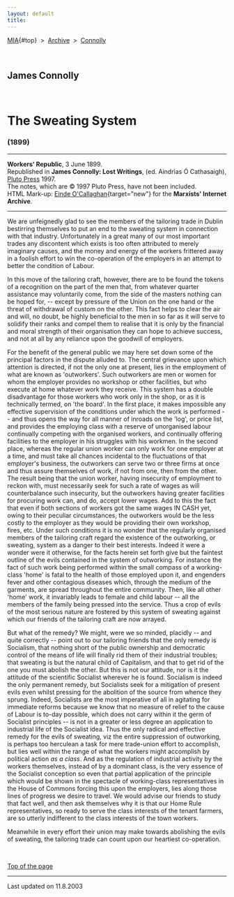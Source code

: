 ```yaml
---
layout: default
title: 
---
```

[MIA](../../../../index.htm){#top}  \> 
[Archive](../../../index.htm)  \>  [Connolly](../../index.htm)

 

## James Connolly

 

# The Sweating System

### (1899)

------------------------------------------------------------------------

**Workers' Republic**, 3 June 1899.\
Republished in **James Connolly: Lost Writings**, (ed. Aindrias Ó
Cathasaigh), [Pluto Press](http://www.plutobooks.com/) 1997.\
The notes, which are © 1997 Pluto Press, have not been included.\
HTML Mark-up: [Einde
O'Callaghan](../../../../admin/volunteers/biographies/eocallaghan.htm){target="new"}
for the **Marxists' Internet Archive**.

------------------------------------------------------------------------

We are unfeignedly glad to see the members of the tailoring trade in
Dublin bestirring themselves to put an end to the sweating system in
connection with that industry. Unfortunately in a great many of our most
important trades any discontent which exists is too often attributed to
merely imaginary causes, and the money and energy of the workers
frittered away in a foolish effort to win the co-operation of the
employers in an attempt to better the condition of Labour.

In this move of the tailoring craft, however, there are to be found the
tokens of a recognition on the part of the men that, from whatever
quarter assistance may voluntarily come, from the side of the masters
nothing can be hoped for, -- except by pressure of the Union on the one
hand or the threat of withdrawal of custom on the other. This fact helps
to clear the air and will, no doubt, be highly beneficial to the men in
so far as it will serve to solidify their ranks and compel them to
realise that it is only by the financial and moral strength of their
organisation they can hope to achieve success, and not at all by any
reliance upon the goodwill of employers.

For the benefit of the general public we may here set down some of the
principal factors in the dispute alluded to. The central grievance upon
which attention is directed, if not the only one at present, lies in the
employment of what are known as 'outworkers'. Such outworkers are men or
women for whom the employer provides no workshop or other facilities,
but who execute at home whatever work they receive. This system has a
double disadvantage for those workers who work only in the shop, or as
it is technically termed, on 'the board'. In the first place, it makes
impossible any effective supervision of the conditions under which the
work is performed -- and thus opens the way for all manner of inroads on
the 'log', or price list, and provides the employing class with a
reserve of unorganised labour continually competing with the organised
workers, and continually offering facilities to the employer in his
struggles with his workmen. In the second place, whereas the regular
union worker can only work for one employer at a time, and must take all
chances incidental to the fluctuations of that employer's business, the
outworkers can serve two or three firms at once and thus assure
themselves of work, if not from one, then from the other. The result
being that the union worker, having insecurity of employment to reckon
with, must necessarily seek for such a rate of wages as will
counterbalance such insecurity, but the outworkers having greater
facilities for procuring work can, and do, accept lower wages. Add to
this the fact that even if both sections of workers got the same wages
IN CASH yet, owing to their peculiar circumstances, the outworkers would
be the less costly to the employer as they would be providing their own
workshop, fires, etc. Under such conditions it is no wonder that the
regularly organised members of the tailoring craft regard the existence
of the outworking, or sweating, system as a danger to their best
interests. Indeed it were a wonder were it otherwise, for the facts
herein set forth give but the faintest outline of the evils contained in
the system of outworking. For instance the fact of such work being
performed within the small compass of a working-class 'home' is fatal to
the health of those employed upon it, and engenders fever and other
contagious diseases which, through the medium of the garments, are
spread throughout the entire community. Then, like all other 'home'
work, it invariably leads to female and child labour -- all the members
of the family being pressed into the service. Thus a crop of evils of
the most serious nature are fostered by this system of sweating against
which our friends of the tailoring craft are now arrayed.

But what of the remedy? We might, were we so minded, placidly -- and
quite correctly -- point out to our tailoring friends that the only
remedy is Socialism, that nothing short of the public ownership and
democratic control of the means of life will finally rid them of their
industrial troubles; that sweating is but the natural child of
Capitalism, and that to get rid of the one you must abolish the other.
But this is not our attitude, nor is it the attitude of the scientific
Socialist wherever he is found. Socialism is indeed the only permanent
remedy, but Socialists seek for a mitigation of present evils even
whilst pressing for the abolition of the source from whence they sprung.
Indeed, Socialists are the most imperative of all in agitating for
immediate reforms because we know that no measure of relief to the cause
of Labour is to-day possible, which does not carry within it the germ of
Socialist principles -- is not in a greater or less degree an
application to industrial life of the Socialist idea. Thus the only
radical and effective remedy for the evils of sweating, viz the entire
suppression of outworking, is perhaps too herculean a task for mere
trade-union effort to accomplish, but lies well within the range of what
the workers might accomplish by political action *as a class*. And as
the regulation of industrial activity by the workers themselves, instead
of by a dominant class, is the very essence of the Socialist conception
so even that partial application of the principle which would be shown
in the spectacle of working-class representatives in the House of
Commons forcing this upon the employers, lies along those lines of
progress we desire to travel. We would advise our friends to study that
fact well, and then ask themselves why it is that our Home Rule
representatives, so ready to serve the class interests of the tenant
farmers, are so utterly indifferent to the class interests of the town
workers.

Meanwhile in every effort their union may make towards abolishing the
evils of sweating, the tailoring trade can count upon our heartiest
co-operation.

 

[Top of the page](#top)

------------------------------------------------------------------------

Last updated on 11.8.2003
